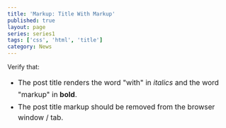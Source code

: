 ```yaml
---
title: 'Markup: Title With Markup'
published: true
layout: page
series: series1
tags: ['css', 'html', 'title']
category: News
---
```

Verify that:
<ul>
	<li><span style="line-height:1.714285714;font-size:1rem;">The post title renders the word "with" in </span><em style="line-height:1.714285714;font-size:1rem;">italics</em><span style="line-height:1.714285714;font-size:1rem;"> and the word "markup" in </span><strong style="line-height:1.714285714;font-size:1rem;">bold</strong><span style="line-height:1.714285714;font-size:1rem;">.</span></li>
	<li><span style="line-height:1.714285714;font-size:1rem;">The post title markup should be removed from the browser window / tab.</span></li>
</ul>
